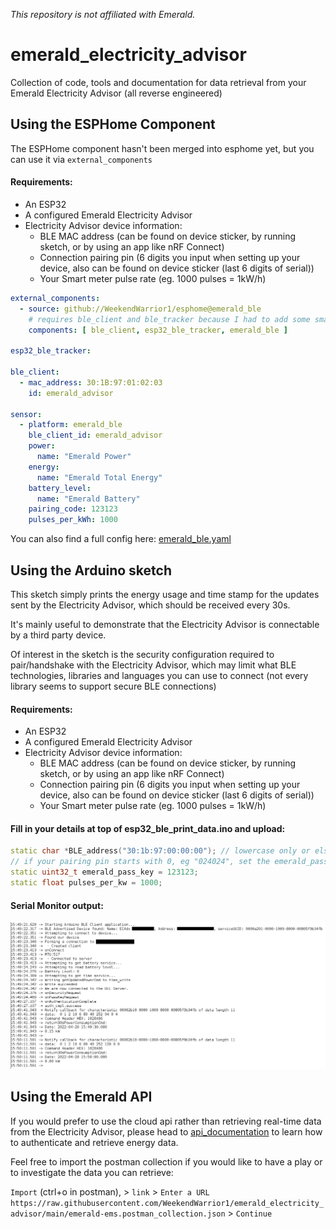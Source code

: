 _This repository is not affiliated with Emerald._

# emerald_electricity_advisor
Collection of code, tools and documentation for data retrieval from your Emerald Electricity Advisor (all reverse engineered)

## Using the ESPHome Component

The ESPHome component hasn't been merged into esphome yet, but you can use it via `external_components`

#### Requirements:
- An ESP32
- A configured Emerald Electricity Advisor
- Electricity Advisor device information:
  - BLE MAC address (can be found on device sticker, by running sketch, or by using an app like nRF Connect)
  - Connection pairing pin (6 digits you input when setting up your device, also can be found on device sticker (last 6 digits of serial))
  - Your Smart meter pulse rate (eg. 1000 pulses = 1kW/h)

```yaml
external_components:
  - source: github://WeekendWarrior1/esphome@emerald_ble
    # requires ble_client and ble_tracker because I had to add some small features to authenticate properly
    components: [ ble_client, esp32_ble_tracker, emerald_ble ]

esp32_ble_tracker:

ble_client:
  - mac_address: 30:1B:97:01:02:03
    id: emerald_advisor

sensor:
  - platform: emerald_ble
    ble_client_id: emerald_advisor
    power:
      name: "Emerald Power"
    energy:
      name: "Emerald Total Energy"
    battery_level:
      name: "Emerald Battery"
    pairing_code: 123123
    pulses_per_kWh: 1000
```
You can also find a full config here: [emerald_ble.yaml](emerald_ble.yaml) 

## Using the Arduino sketch
This sketch simply prints the energy usage and time stamp for the updates sent by the Electricity Advisor, which should be received every 30s.

It's mainly useful to demonstrate that the Electricity Advisor is connectable by a third party device.

Of interest in the sketch is the security configuration required to pair/handshake with the Electricity Advisor, which may limit what BLE technologies, libraries and languages you can use to connect (not every library seems to support secure BLE connections)

#### Requirements:
- An ESP32
- A configured Emerald Electricity Advisor
- Electricity Advisor device information:
  - BLE MAC address (can be found on device sticker, by running sketch, or by using an app like nRF Connect)
  - Connection pairing pin (6 digits you input when setting up your device, also can be found on device sticker (last 6 digits of serial))
  - Your Smart meter pulse rate (eg. 1000 pulses = 1kW/h)


#### Fill in your details at top of esp32_ble_print_data.ino and upload:
```c++
static char *BLE_address("30:1b:97:00:00:00"); // lowercase only or else will fail to match
// if your pairing pin starts with 0, eg "024024", set the emerald_pass_key as 24024
static uint32_t emerald_pass_key = 123123;
static float pulses_per_kw = 1000;
```

#### Serial Monitor output:
![Serial Monitor Example Output](assets/arduino_serial_monitor_output.png)

## Using the Emerald API
If you would prefer to use the cloud api rather than retrieving real-time data from the Electricity Advisor, please head to [api_documentation](api_documentation.md) to learn how to authenticate and retrieve energy data.

Feel free to import the postman collection if you would like to have a play or to investigate the data you can retrieve:

`Import` (ctrl+o in postman), > `link` > `Enter a URL` `https://raw.githubusercontent.com/WeekendWarrior1/emerald_electricity_advisor/main/emerald-ems.postman_collection.json` > `Continue`